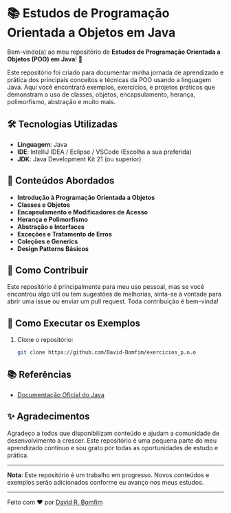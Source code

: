 # 📚 Estudos de Programação Orientada a Objetos em Java

Bem-vindo(a) ao meu repositório de **Estudos de Programação Orientada a Objetos (POO) em Java**! 🎉

Este repositório foi criado para documentar minha jornada de aprendizado e prática dos principais conceitos e técnicas da POO usando a linguagem Java. Aqui você encontrará exemplos, exercícios, e projetos práticos que demonstram o uso de classes, objetos, encapsulamento, herança, polimorfismo, abstração e muito mais.

## 🛠 Tecnologias Utilizadas

- **Linguagem**: Java
- **IDE**: IntelliJ IDEA / Eclipse / VSCode (Escolha a sua preferida)
- **JDK**: Java Development Kit 21 (ou superior)


## 📝 Conteúdos Abordados

- **Introdução à Programação Orientada a Objetos**
- **Classes e Objetos**
- **Encapsulamento e Modificadores de Acesso**
- **Herança e Polimorfismo**
- **Abstração e Interfaces**
- **Exceções e Tratamento de Erros**
- **Coleções e Generics**
- **Design Patterns Básicos**

## 🌱 Como Contribuir

Este repositório é principalmente para meu uso pessoal, mas se você encontrou algo útil ou tem sugestões de melhorias, sinta-se à vontade para abrir uma issue ou enviar um pull request. Toda contribuição é bem-vinda!

## 🚀 Como Executar os Exemplos

1. Clone o repositório:
   ```bash
   git clone https://github.com/David-Bomfim/exercicios_p.o.o


## 📚 Referências

- [Documentação Oficial do Java](https://docs.oracle.com/en/java/)


## ✨ Agradecimentos

Agradeço a todos que disponibilizam conteúdo e ajudam a comunidade de desenvolvimento a crescer. Este repositório é uma pequena parte do meu aprendizado contínuo e sou grato por todas as oportunidades de estudo e prática.

---

**Nota**: Este repositório é um trabalho em progresso. Novos conteúdos e exemplos serão adicionados conforme eu avanço nos meus estudos.

---

Feito com ❤️ por [David R. Bomfim](https://github.com/David-Bomfim)
